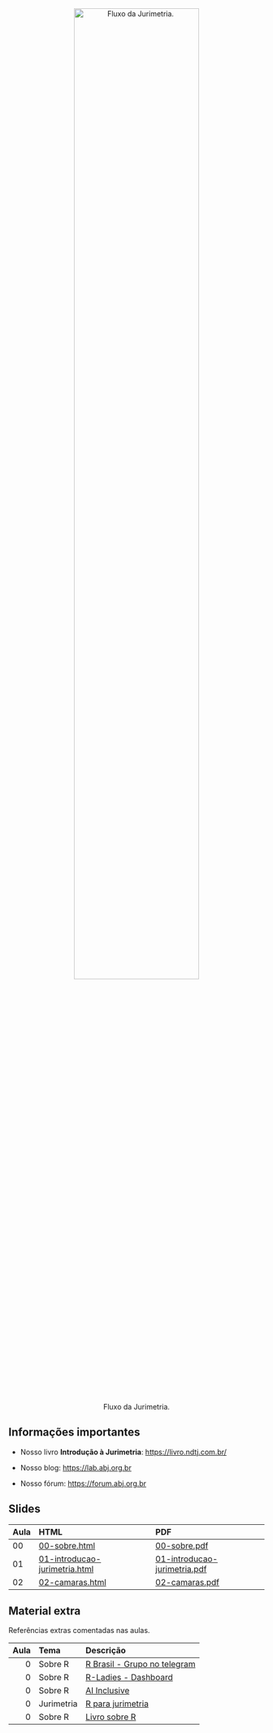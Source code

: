
<!-- README.md is generated from README.Rmd. Please edit that file -->

<div class="figure" style="text-align: center">

<img src="https://abj.org.br/img/conteudo/ml-jurimetria.png" alt="Fluxo da Jurimetria." width="70%" />
<p class="caption">
Fluxo da Jurimetria.
</p>

</div>

## Informações importantes

-   Nosso livro **Introdução à Jurimetria**:
    <https://livro.ndtj.com.br/>

-   Nosso blog: <https://lab.abj.org.br>

-   Nosso fórum: <https://forum.abj.org.br>

## Slides

| Aula | HTML                                                                                                         | PDF                                                                                                        |
|:-----|:-------------------------------------------------------------------------------------------------------------|:-----------------------------------------------------------------------------------------------------------|
| 00   | [00-sobre.html](https://ndtj.github.io/main-jurimetria/slides/00-sobre.html)                                 | [00-sobre.pdf](https://ndtj.github.io/main-jurimetria/slides/00-sobre.pdf)                                 |
| 01   | [01-introducao-jurimetria.html](https://ndtj.github.io/main-jurimetria/slides/01-introducao-jurimetria.html) | [01-introducao-jurimetria.pdf](https://ndtj.github.io/main-jurimetria/slides/01-introducao-jurimetria.pdf) |
| 02   | [02-camaras.html](https://ndtj.github.io/main-jurimetria/slides/02-camaras.html)                             | [02-camaras.pdf](https://ndtj.github.io/main-jurimetria/slides/02-camaras.pdf)                             |

## Material extra

Referências extras comentadas nas aulas.

| Aula | Tema       | Descrição                                                                           |
|-----:|:-----------|:------------------------------------------------------------------------------------|
|    0 | Sobre R    | [R Brasil - Grupo no telegram](https://t.me/rbrasiloficial)                         |
|    0 | Sobre R    | [R-Ladies - Dashboard](https://benubah.github.io/r-community-explorer/rladies.html) |
|    0 | Sobre R    | [AI Inclusive](https://www.ai-inclusive.org/)                                       |
|    0 | Jurimetria | [R para jurimetria](https://abjur.github.io/r4jurimetrics)                          |
|    0 | Sobre R    | [Livro sobre R](https://livro.curso-r.com)                                          |
